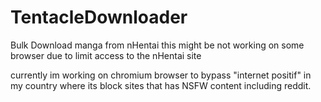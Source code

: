 # TentacleDownloader

Bulk Download manga from nHentai
this might be not working on some browser due to limit access to the nHentai site

currently im working on chromium browser to bypass "internet positif" in my country where its block sites that has NSFW content including reddit.
